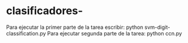 # clasificadores-
Para ejecutar la primer parte de la tarea escribir:
  python svm-digit-classification.py
Para ejecutar segunda parte de la tarea:
  python ccn.py
